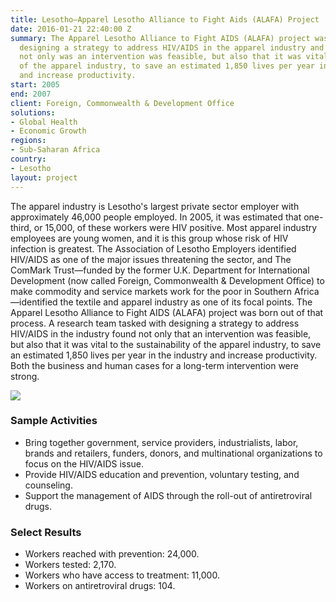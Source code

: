 ```yaml
---
title: Lesotho—Apparel Lesotho Alliance to Fight Aids (ALAFA) Project
date: 2016-01-21 22:40:00 Z
summary: The Apparel Lesotho Alliance to Fight AIDS (ALAFA) project was tasked with
  designing a strategy to address HIV/AIDS in the apparel industry and found that
  not only was an intervention was feasible, but also that it was vital to the sustainability
  of the apparel industry, to save an estimated 1,850 lives per year in the industry
  and increase productivity.
start: 2005
end: 2007
client: Foreign, Commonwealth & Development Office
solutions:
- Global Health
- Economic Growth
regions:
- Sub-Saharan Africa
country:
- Lesotho
layout: project
---
```


The apparel industry is Lesotho's largest private sector employer with approximately 46,000 people employed. In 2005, it was estimated that one-third, or 15,000, of these workers were HIV positive. Most apparel industry employees are young women, and it is this group whose risk of HIV infection is greatest. The Association of Lesotho Employers identified HIV/AIDS as one of the major issues threatening the sector, and The ComMark Trust—funded by the former U.K. Department for International Development (now called Foreign, Commonwealth & Development Office) to make commodity and service markets work for the poor in Southern Africa—identified the textile and apparel industry as one of its focal points. The Apparel Lesotho Alliance to Fight AIDS (ALAFA) project was born out of that process. A research team tasked with designing a strategy to address HIV/AIDS in the industry found not only that an intervention was feasible, but also that it was vital to the sustainability of the apparel industry, to save an estimated 1,850 lives per year in the industry and increase productivity. Both the business and human cases for a long-term intervention were strong.

![][1]

### Sample Activities

* Bring together government, service providers, industrialists, labor, brands and retailers, funders, donors, and multinational organizations to focus on the HIV/AIDS issue.
* Provide HIV/AIDS education and prevention, voluntary testing, and counseling.
* Support the management of AIDS through the roll-out of antiretroviral drugs.

### Select Results

* Workers reached with prevention: 24,000.
* Workers tested: 2,170.
* Workers who have access to treatment: 11,000.
* Workers on antiretroviral drugs: 104.

[1]: https://assetify-dai.com/projects/Lesotho.jpg